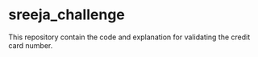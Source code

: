 # sreeja_challenge
This repository contain the code and explanation for validating the credit card number.
